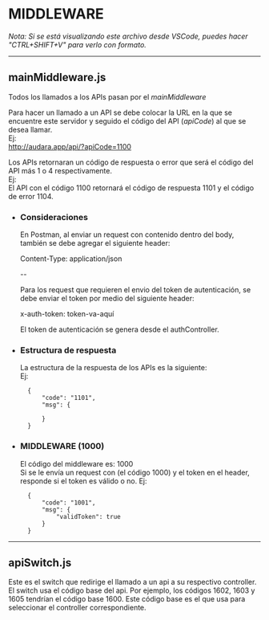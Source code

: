 # MIDDLEWARE

_Nota: Si se está visualizando este archivo desde VSCode, puedes hacer *"CTRL+SHIFT+V"* para verlo con formato._

---

## mainMiddleware.js

Todos los llamados a los APIs pasan por el _mainMiddleware_

Para hacer un llamado a un API se debe colocar la URL en la que se encuentre este servidor y seguido el código del API (_apiCode_) al que se desea llamar.  
Ej:  
 http://audara.app/api/?apiCode=1100

Los APIs retornaran un código de respuesta o error que será el código del API más 1 o 4 respectivamente.  
Ej:  
El API con el código 1100 retornará el código de respuesta 1101 y el código de error 1104.

- ### Consideraciones

  En Postman, al enviar un request con contenido dentro del body, también se debe agregar el siguiente header:

  Content-Type: application/json

  --

  Para los request que requieren el envio del token de autenticación, se debe enviar el token por medio del siguiente header:

  x-auth-token: token-va-aquí

  El token de autenticación se genera desde el authController.

- ### Estructura de respuesta

  La estructura de la respuesta de los APIs es la siguiente:  
   Ej:

        {
            "code": "1101",
            "msg": {

            }
        }

- ### MIDDLEWARE (1000)

  El código del middleware es: 1000  
   Si se le envía un request con (el código 1000) y el token en el header, responde si el token es válido o no.
  Ej:

        {
            "code": "1001",
            "msg": {
                "validToken": true
            }
        }

---

## apiSwitch.js

Este es el switch que redirige el llamado a un api a su respectivo controller.  
El switch usa el código base del api. Por ejemplo, los códigos 1602, 1603 y 1605 tendrían el código base 1600. Este código base es el que usa para seleccionar el controller correspondiente.
